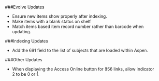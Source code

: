###Evolve Updates
- Ensure new items show properly after indexing. 
- Make items with a blank status on shelf
- Match items based item record number rather than barcode when updating. 

###Indexing Updates
- Add the 691 field to the list of subjects that are loaded within Aspen. 

###Other Updates
- When displaying the Access Online button for 856 links, allow indicator 2 to be 0 or 1.